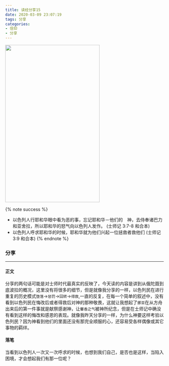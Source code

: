 ```yaml
---
title: 读经分享15
date: 2020-03-09 23:07:19
tags: 分享
categories:
- 信仰
- 分享
---
```

<img src="https://hexo-1257711631.cos.ap-nanjing.myqcloud.com/markdownpic/20200308230825.png" width=300 height=500>

{% note success %}
* 以色列人行耶和华眼中看为恶的事，忘记耶和华－他们的　神，去侍奉诸巴力和亚舍拉，所以耶和华的怒气向以色列人发作。
                                                (士师记 3:7-8 和合本)
* 以色列人呼求耶和华的时候，耶和华就为他们兴起一位拯救者救他们
                                                (士师记 3:9 和合本)
{% endnote %}

### 分享
***

#### 正文

分享的两句话可能是对士师时代最真实的反映了，今天读的内容是讲到从俄陀聂到底波拉的概况，这里没有将很多的细节，但是就像我分享的一样，以色列民在进行重复的历史模式`堕落`->`惩罚`->`回转`->`得救`,一直的反复，在每一个简单的叙述中，没有看到以色列民在悔改后或者得救后对神的那种敬畏，这就让我想起了`挪亚`在从方舟出来后的第一件事就是献祭感谢神，让`馨香之气`被神所纪念，但是在士师记中确没有看到这样的悔改和感恩的表现。就像我昨天分享的一样，为什么神要这样考验以色列民？因为神看到他们的里面还没有那完全顺服的心，还容易受各样偶像或其它事物的羁绊。

#### 落笔

当看到以色列人一次又一次呼求的时候，也想到我们自己，是否也是这样，当陷入困境，才会想起我们有那一位呢？